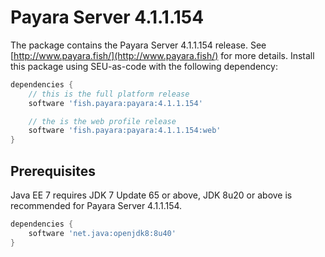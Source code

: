 # Payara Server 4.1.1.154

The package contains the Payara Server 4.1.1.154 release. See [http://www.payara.fish/](http://www.payara.fish/) for more details.
Install this package using SEU-as-code with the following dependency:
```groovy
dependencies {
	// this is the full platform release
	software 'fish.payara:payara:4.1.1.154'

	// the is the web profile release
	software 'fish.payara:payara:4.1.1.154:web'
}
```

## Prerequisites
Java EE 7 requires JDK 7 Update 65 or above, JDK 8u20 or above is recommended for
Payara Server 4.1.1.154.
```groovy
dependencies {
	software 'net.java:openjdk8:8u40'
}
```
